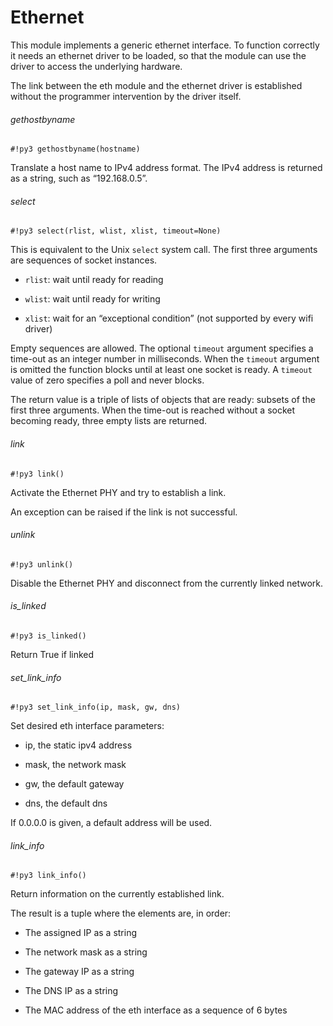 # Ethernet

This module implements a generic ethernet interface.
To function correctly it needs an ethernet driver to be loaded, so that the module can use
the driver to access the underlying hardware.

The link between the eth module and the ethernet driver is established without the programmer
intervention by the driver itself.

###### gethostbyname

```#!py3 gethostbyname(hostname)```

Translate a host name to IPv4 address format. The IPv4 address is returned as a string, such as “192.168.0.5”.

###### select

```#!py3 select(rlist, wlist, xlist, timeout=None)```

This is equivalent to the Unix ```select``` system call.
The first three arguments are sequences of socket instances.


* ```rlist```: wait until ready for reading


* ```wlist```: wait until ready for writing


* ```xlist```: wait for an “exceptional condition” (not supported by every wifi driver)

Empty sequences are allowed. The optional ```timeout``` argument specifies a time-out as an integer number
in milliseconds.  When the ```timeout``` argument is omitted the function blocks until
at least one socket is ready.  A ```timeout``` value of zero specifies a
poll and never blocks.

The return value is a triple of lists of objects that are ready: subsets of the
first three arguments.  When the time-out is reached without a socket
becoming ready, three empty lists are returned.

###### link

```#!py3 link()```

Activate the Ethernet PHY and try to establish a link.

An exception can be raised if the link is not successful.

###### unlink

```#!py3 unlink()```

Disable the Ethernet PHY and disconnect from the currently linked network.

###### is_linked

```#!py3 is_linked()```

Return True if linked

###### set_link_info

```#!py3 set_link_info(ip, mask, gw, dns)```

Set desired eth interface parameters:


* ip, the static ipv4 address


* mask, the network mask


* gw, the default gateway


* dns, the default dns

If 0.0.0.0 is given, a default address will be used.

###### link_info

```#!py3 link_info()```

Return information on the currently established link.

The result is a tuple where the elements are, in order:


* The assigned IP as a string


* The network mask as a string


* The gateway IP as a string


* The DNS IP as a string


* The MAC address of the eth interface as a sequence of 6 bytes
<!--stackedit_data:
eyJoaXN0b3J5IjpbMTk0ODUyMTQsMTE5MjQ5OTY3OF19
-->
